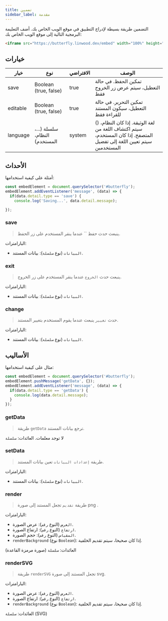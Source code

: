 ```yaml
---
title: تضمين
sidebar_label: مقدمة
---
```


التضمين طريقة بسيطة لإدراج التطبيق في موقع الويب الخاص بك. أضف التعليمة البرمجية التالية إلى موقع الويب الخاص بك:

```html
<iframe src="https://butterfly.linwood.dev/embed" width="100%" height="500px" allowtransparency="true"></iframe>
```

## خيارات

| خيار     | نوع                           | الافتراضي | الوصف                                                                                                                 |
| -------- | ----------------------------- | --------- | --------------------------------------------------------------------------------------------------------------------- |
| save     | Boolean (true, false)         | true      | تمكين الحفظ. في حالة التعطيل، سيتم عرض زر الخروج فقط                                                                  |
| editable | Boolean (true, false)         | true      | تمكين التحرير. في حالة التعطيل، سيكون المستند للقراءة فقط                                                             |
| language | سلسلة (...، النظام، المستخدم) | system    | () لغة الوثيقة. إذا كان النظام، سيتم اكتشاف اللغة من المتصفح. إذا كان المستخدم، سيتم تعيين اللغة إلى تفضيل المستخدمين |

## الأحداث

أمثلة على كيفية استخدامها:

```javascript
const embedElement = document.querySelector('#butterfly');
embedElement.addEventListener('message', (data) => {
  if(data.detail.type == 'save') {
    console.log('Saving...', data.detail.message);

});
```

### save

> ينبعث حدث حفظ `` عندما ينقر المستخدم على زر الحفظ.

البارامترات:

* `البيانات` (نوع `سلسلة`): بيانات المستند.

### exit

> ينبعث حدث `الخروج` عندما ينقر المستخدم على زر الخروج.

البارامترات:

* `البيانات` (نوع `سلسلة`): بيانات المستند.

### change

> حدث `تغيير` ينبعث عندما يقوم المستخدم بتغيير المستند.

البارامترات:

* `البيانات` (نوع `سلسلة`): بيانات المستند.

## الأساليب

مثال على كيفية استخدامها:

```javascript
const embedElement = document.querySelector('#butterfly');
embedElement.pushMessage('getData', {});
embedElement.addEventListener('message', (data) => {
  if(data.detail.type == 'getData') {
    console.log(data.detail.message);
  }
});
```

### getData

> طريقة `getData` ترجع بيانات المستند.

لا توجد معلمات. العائدات: `سلسلة`

### setData

> طريقة `إعدادات البيانات` تعين بيانات المستند.

البارامترات:

* `البيانات` (نوع `سلسلة`): بيانات المستند.

### render

> طريقة `تقديم` تجعل المستند إلى صورة png .

البارامترات:

* `العرض` (النوع `رقم`): عرض الصورة.
* `ارتفاع` (النوع `رقم`): ارتفاع الصورة.
* `المقياس` (النوع `رقم`): حجم الصورة.
* `renderBackground` (نوع `Boolean`): إذا كان صحيحا، سيتم تقديم الخلفية.

العائدات: `سلسلة` (صورة مرمزة القاعدة)

### renderSVG

> طريقة `renderSVG` تجعل المستند إلى صورة svg.

البارامترات:

* `العرض` (النوع `رقم`): عرض الصورة.
* `ارتفاع` (النوع `رقم`): ارتفاع الصورة.
* `renderBackground` (نوع `Boolean`): إذا كان صحيحا، سيتم تقديم الخلفية.

العائدات: `سلسلة` (SVG)
